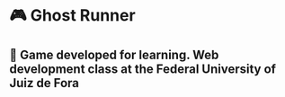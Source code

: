# 🎮 Ghost Runner 

## 📌 Game developed for learning. Web development class at the Federal University of Juiz de Fora


